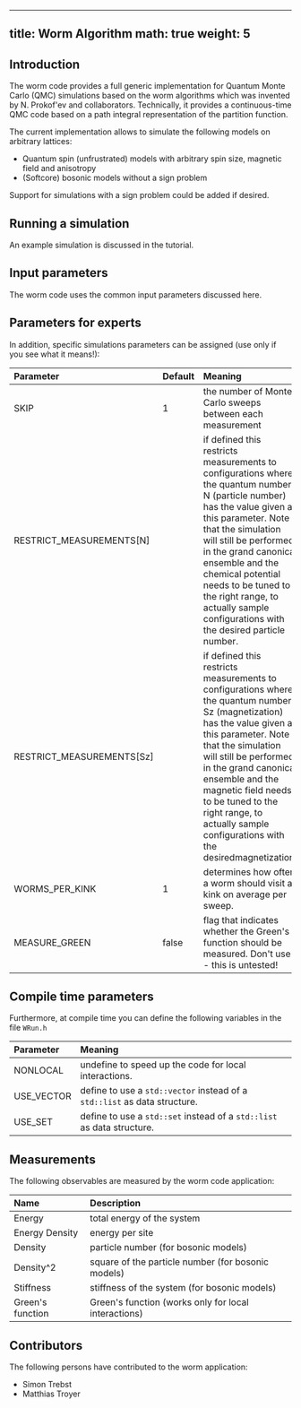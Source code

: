 
---
title: Worm Algorithm 
math: true
weight: 5
---

## Introduction

The worm code provides a full generic implementation for Quantum Monte Carlo (QMC) simulations based on the worm algorithms which was invented by N. Prokof'ev and collaborators. Technically, it provides a continuous-time QMC code based on a path integral representation of the partition function.

The current implementation allows to simulate the following models on arbitrary lattices:

- Quantum spin (unfrustrated) models with arbitrary spin size, magnetic field and anisotropy
- (Softcore) bosonic models without a sign problem

Support for simulations with a sign problem could be added if desired.

## Running a simulation

An example simulation is discussed in the tutorial.

## Input parameters

The worm code uses the common input parameters discussed here.

## Parameters for experts

In addition, specific simulations parameters can be assigned (use only if you see what it means!):

| **Parameter** | **Default** | **Meaning** |
| :------------ | :---------- | :---------- |
| SKIP | 1 | the number of Monte Carlo sweeps between each measurement |
| RESTRICT_MEASUREMENTS[N] | | if defined this restricts measurements to configurations where the quantum number N (particle number) has the value given as this parameter. Note that the simulation will still be performed in the grand canonical ensemble and the chemical potential needs to be tuned to the right range, to actually sample configurations with the desired particle number. |
| RESTRICT_MEASUREMENTS[Sz] | | if defined this restricts measurements to configurations where the quantum number Sz (magnetization) has the value given as this parameter. Note that the simulation will still be performed in the grand canonical ensemble and the magnetic field needs to be tuned to the right range, to actually sample configurations with the desiredmagnetization. |
| WORMS_PER_KINK | 1 | determines how often a worm should visit a kink on average per sweep. |
| MEASURE_GREEN | false | flag that indicates whether the Green's function should be measured. Don't use - this is untested! |

## Compile time parameters

Furthermore, at compile time you can define the following variables in the file `WRun.h`

| **Parameter** | **Meaning** |
| :------------ | :---------- |
| NONLOCAL | undefine to speed up the code for local interactions. |
| USE_VECTOR | define to use a `std::vector` instead of a `std::list` as data structure. |
| USE_SET | define to use a `std::set` instead of a `std::list` as data structure. |

## Measurements

The following observables are measured by the worm code application:

| **Name** | **Description** |
| :------- | :-------------- |
| Energy | total energy of the system |
| Energy Density | energy per site |
| Density | particle number (for bosonic models) |
| Density^2 | square of the particle number (for bosonic models) |
| Stiffness | stiffness of the system (for bosonic models) |
| Green's function | Green's function (works only for local interactions) |

## Contributors

The following persons have contributed to the worm application:

- Simon Trebst
- Matthias Troyer 

